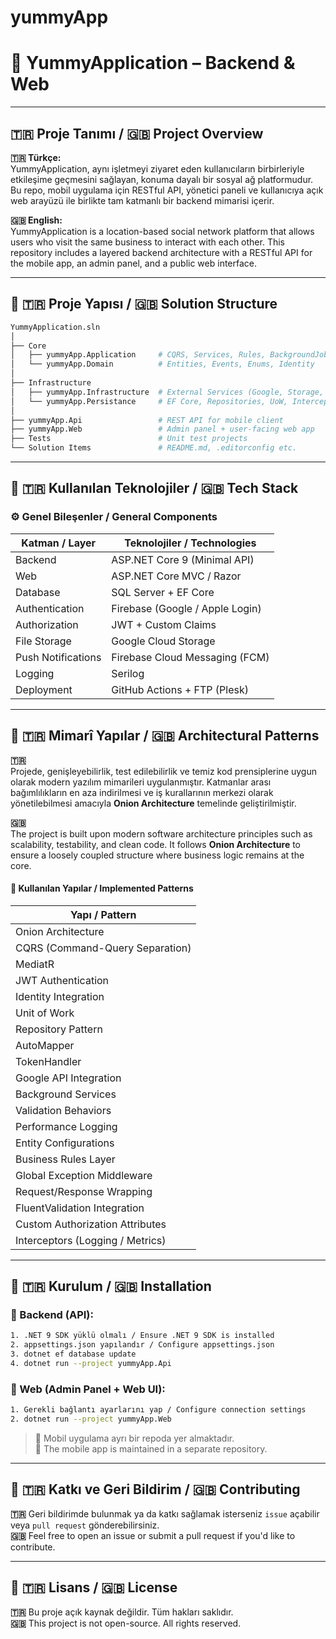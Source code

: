 # yummyApp

# 🧾 YummyApplication – Backend & Web

---

## 🇹🇷 Proje Tanımı / 🇬🇧 Project Overview

**🇹🇷 Türkçe:**  
YummyApplication, aynı işletmeyi ziyaret eden kullanıcıların birbirleriyle etkileşime geçmesini sağlayan, konuma dayalı bir sosyal ağ platformudur. Bu repo, mobil uygulama için RESTful API, yönetici paneli ve kullanıcıya açık web arayüzü ile birlikte tam katmanlı bir backend mimarisi içerir.

**🇬🇧 English:**  
YummyApplication is a location-based social network platform that allows users who visit the same business to interact with each other. This repository includes a layered backend architecture with a RESTful API for the mobile app, an admin panel, and a public web interface.

---

## 🧩 🇹🇷 Proje Yapısı / 🇬🇧 Solution Structure

```bash
YummyApplication.sln
│
├── Core
│   ├── yummyApp.Application     # CQRS, Services, Rules, BackgroundJobs
│   └── yummyApp.Domain          # Entities, Events, Enums, Identity
│
├── Infrastructure
│   ├── yummyApp.Infrastructure  # External Services (Google, Storage, Tokens)
│   └── yummyApp.Persistance     # EF Core, Repositories, UoW, Interceptors, Configurations
│
├── yummyApp.Api                 # REST API for mobile client
├── yummyApp.Web                 # Admin panel + user-facing web app
├── Tests                        # Unit test projects
└── Solution Items               # README.md, .editorconfig etc.
```

---

## 🧱 🇹🇷 Kullanılan Teknolojiler / 🇬🇧 Tech Stack

### ⚙️ Genel Bileşenler / General Components

| Katman / Layer     | Teknolojiler / Technologies     |
| ------------------ | ------------------------------- |
| Backend            | ASP.NET Core 9 (Minimal API)    |
| Web                | ASP.NET Core MVC / Razor        |
| Database           | SQL Server + EF Core            |
| Authentication     | Firebase (Google / Apple Login) |
| Authorization      | JWT + Custom Claims             |
| File Storage       | Google Cloud Storage            |
| Push Notifications | Firebase Cloud Messaging (FCM)  |
| Logging            | Serilog                         |
| Deployment         | GitHub Actions + FTP (Plesk)    |

---

## 🧠 🇹🇷 Mimarî Yapılar / 🇬🇧 Architectural Patterns

**🇹🇷**  
Projede, genişleyebilirlik, test edilebilirlik ve temiz kod prensiplerine uygun olarak modern yazılım mimarileri uygulanmıştır. Katmanlar arası bağımlılıkların en aza indirilmesi ve iş kurallarının merkezi olarak yönetilebilmesi amacıyla **Onion Architecture** temelinde geliştirilmiştir.

**🇬🇧**  
The project is built upon modern software architecture principles such as scalability, testability, and clean code. It follows **Onion Architecture** to ensure a loosely coupled structure where business logic remains at the core.

#### 🧩 Kullanılan Yapılar / Implemented Patterns

| Yapı / Pattern                   |
| -------------------------------- |
| Onion Architecture               |
| CQRS (Command-Query Separation)  |
| MediatR                          |
| JWT Authentication               |
| Identity Integration             |
| Unit of Work                     |
| Repository Pattern               |
| AutoMapper                       |
| TokenHandler                     |
| Google API Integration           |
| Background Services              |
| Validation Behaviors             |
| Performance Logging              |
| Entity Configurations            |
| Business Rules Layer             |
| Global Exception Middleware      |
| Request/Response Wrapping        |
| FluentValidation Integration     |
| Custom Authorization Attributes  |
| Interceptors (Logging / Metrics) |

---

## 🚀 🇹🇷 Kurulum / 🇬🇧 Installation

### 🎯 Backend (API):

```bash
1. .NET 9 SDK yüklü olmalı / Ensure .NET 9 SDK is installed
2. appsettings.json yapılandır / Configure appsettings.json
3. dotnet ef database update
4. dotnet run --project yummyApp.Api
```

### 🎯 Web (Admin Panel + Web UI):

```bash
1. Gerekli bağlantı ayarlarını yap / Configure connection settings
2. dotnet run --project yummyApp.Web
```

> 📱 Mobil uygulama ayrı bir repoda yer almaktadır.  
> 📱 The mobile app is maintained in a separate repository.

---

## 🤝 🇹🇷 Katkı ve Geri Bildirim / 🇬🇧 Contributing

**🇹🇷** Geri bildirimde bulunmak ya da katkı sağlamak isterseniz `issue` açabilir veya `pull request` gönderebilirsiniz.  
**🇬🇧** Feel free to open an issue or submit a pull request if you'd like to contribute.

---

## 📄 🇹🇷 Lisans / 🇬🇧 License

**🇹🇷** Bu proje açık kaynak değildir. Tüm hakları saklıdır.  
**🇬🇧** This project is not open-source. All rights reserved.
